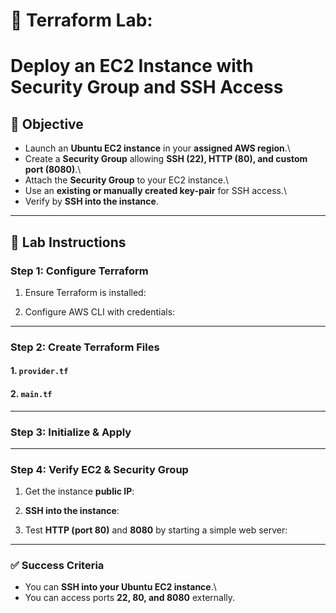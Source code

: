 # 🚀 Terraform Lab: 
# Deploy an EC2 Instance with Security Group and SSH Access

## 🎯 Objective

-   Launch an **Ubuntu EC2 instance** in your **assigned AWS region**.\
-   Create a **Security Group** allowing **SSH (22), HTTP (80), and
    custom port (8080)**.\
-   Attach the **Security Group** to your EC2 instance.\
-   Use an **existing or manually created key-pair** for SSH access.\
-   Verify by **SSH into the instance**.

------------------------------------------------------------------------

## 📝 Lab Instructions

### Step 1: Configure Terraform

1.  Ensure Terraform is installed:

    

2.  Configure AWS CLI with credentials:

------------------------------------------------------------------------

### Step 2: Create Terraform Files

#### **1. `provider.tf`**



#### **2. `main.tf`**


------------------------------------------------------------------------

### Step 3: Initialize & Apply


------------------------------------------------------------------------

### Step 4: Verify EC2 & Security Group

1.  Get the instance **public IP**:


2.  **SSH into the instance**:


3.  Test **HTTP (port 80)** and **8080** by starting a simple web
    server:


------------------------------------------------------------------------

### ✅ Success Criteria

-   You can **SSH into your Ubuntu EC2 instance**.\
-   You can access ports **22, 80, and 8080** externally.
